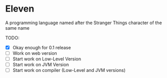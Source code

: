 # Eleven
A programming language named after the Stranger Things character of the same name

TODO:
- [x] Okay enough for 0.1 release
- [ ] Work on web version
- [ ] Start work on Low-Level Version
- [ ] Start work on JVM Version
- [ ] Start work on compiler (Low-Level and JVM versions)